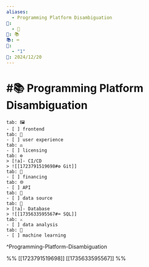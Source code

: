 ```yaml
---
aliases:
  - Programming Platform Disambiguation
📁:
  - 🔢
🔢: 📚
📚: ⌨️
🔀:
  - "1"
📅: 2024/12/20
---
```

# #📚 Programming Platform Disambiguation

```tabs
tab: 🖼️
- [ ] frontend
tab: 👤
- [ ] user experience
tab: ⚖️
- [ ] licensing
tab: ⚙️
> [!a]- CI/CD
> ![[1723791519698#⚙️ Git]]
tab: 💱
- [ ] financing
tab: 🌐
- [ ] API
tab: 🔢
- [ ] data source
tab: 📁
> [!a]- Database
> ![[1735633595567#⌨️ SQL]]
tab: ⚔️
- [ ] data analysis
tab: 🧠
- [ ] machine learning
```

^Programming-Platform-Disambiguation

%%
[[1723791519698]]
[[1735633595567]]
%%